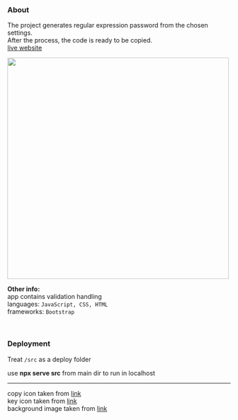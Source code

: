 ### **About**

The project generates regular expression password from the chosen settings. <br/>
After the process, the code is ready to be copied. <br/>
[live website](https://pwd-maker-klauza.netlify.app/)

<img src="https://user-images.githubusercontent.com/43997053/115116925-161e6900-9f94-11eb-9e25-679d2322c446.PNG" width="500">

**Other info:** <br/>
app contains validation handling<br/>
languages: `JavaScript, CSS, HTML`<br/>
frameworks: `Bootstrap`

<br/>

### **Deployment**

Treat `/src` as a deploy folder

use **npx serve src** from main dir to run in localhost

---

copy icon taken from [link](https://www.flaticon.com) <br/>
key icon taken from [link](http://www.pngall.com) <br/>
background image taken from [link](https://www.freepik.com/)
